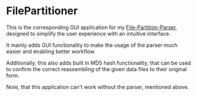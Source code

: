 # FilePartitioner

This is the corresponding GUI application for my [File-Partition-Parser](https://github.com/jonaspfl/file-partition-parser), designed to simplify the user experience with an intuitive interface.

It mainly adds GUI functionality to make the usage of the parser much easier and enabling better workflow.

Additionally, this also adds built in MD5 hash functionality, that can be used to confirm the correct reassembling of the given data files to their original form.

Note, that this application can't work without the parser, mentioned above.